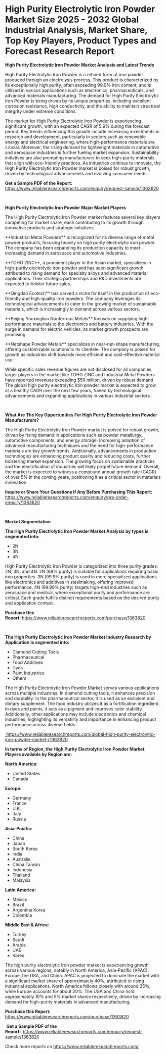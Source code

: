 <p><h1>High Purity Electrolytic Iron Powder Market Size 2025 - 2032 Global Industrial Analysis, Market Share, Top Key Players, Product Types and Forecast Research Report</h1></p><p><strong>High Purity Electrolytic Iron Powder Market Analysis and Latest Trends</strong></p>
<p><p>High Purity Electrolytic Iron Powder is a refined form of iron powder produced through an electrolysis process. This product is characterized by its exceptionally high purity, often exceeding 99.9% iron content, and is utilized in various applications such as electronics, pharmaceuticals, and advanced materials manufacturing. The demand for High Purity Electrolytic Iron Powder is being driven by its unique properties, including excellent corrosion resistance, high conductivity, and the ability to maintain structural integrity under extreme conditions.</p><p>The market for High Purity Electrolytic Iron Powder is experiencing significant growth, with an expected CAGR of 5.9% during the forecast period. Key trends influencing this growth include increasing investments in research and development, particularly in sectors such as renewable energy and electrical engineering, where high-performance materials are crucial. Moreover, the rising demand for lightweight materials in automotive and aerospace industries is further fueling market expansion. Sustainability initiatives are also prompting manufacturers to seek high-purity materials that align with eco-friendly practices. As industries continue to innovate, the High Purity Electrolytic Iron Powder market is poised for robust growth, driven by technological advancements and evolving consumer needs.</p></p>
<p><strong>Get a Sample PDF of the Report:&nbsp;</strong> <a href="https://www.reliableresearchreports.com/enquiry/request-sample/1363820?utm_campaign=2205&utm_medium=2&utm_source=Github&utm_content=ia&utm_term=03022025&utm_id=high-purity-electrolytic-iron-powder">https://www.reliableresearchreports.com/enquiry/request-sample/1363820</a></p>
<p>&nbsp;</p>
<p><strong>High Purity Electrolytic Iron Powder Major Market Players</strong></p>
<p><p>The High Purity Electrolytic Iron Powder market features several key players competing for market share, each contributing to its growth through innovative products and strategic initiatives.</p><p>**Industrial Metal Powders** is recognized for its diverse range of metal powder products, focusing heavily on high purity electrolytic iron powder. The company has been expanding its production capacity to meet increasing demand in aerospace and automotive industries.</p><p>**TOHO ZINC**, a prominent player in the Asian market, specializes in high-purity electrolytic iron powder and has seen significant growth attributed to rising demand for specialty alloys and advanced material applications. Their strategic partnerships and R&D investments are expected to bolster future sales.</p><p>**Qingdao Ecotech** has carved a niche for itself in the production of eco-friendly and high-quality iron powders. The company leverages its technological advancements to cater to the growing market of sustainable materials, which is increasingly in demand across various sectors.</p><p>**Beijing Youxinglian Nonferrous Metals** focuses on supplying high-performance materials to the electronics and battery industries. With the surge in demand for electric vehicles, its market growth prospects are promising.</p><p>**Netshape Powder Metals** specializes in near-net-shape manufacturing, offering customizable solutions to its clientele. The company is poised for growth as industries shift towards more efficient and cost-effective material use.</p><p>While specific sales revenue figures are not disclosed for all companies, larger players in the market like TOHO ZINC and Industrial Metal Powders have reported revenues exceeding $50 million, driven by robust demand. The global high purity electrolytic iron powder market is expected to grow at a healthy CAGR over the next few years, fueled by technological advancements and expanding applications in various industrial sectors.</p></p>
<p>&nbsp;</p>
<p><strong>What Are The Key Opportunities For High Purity Electrolytic Iron Powder Manufacturers?</strong></p>
<p><p>The High Purity Electrolytic Iron Powder market is poised for robust growth, driven by rising demand in applications such as powder metallurgy, automotive components, and energy storage. Increasing adoption of advanced manufacturing techniques and the need for high-performance materials are key growth trends. Additionally, advancements in production technologies are enhancing product quality and reducing costs, further bolstering market expansion. The growing focus on sustainable practices and the electrification of industries will likely propel future demand. Overall, the market is expected to witness a compound annual growth rate (CAGR) of over 5% in the coming years, positioning it as a critical sector in materials innovation.</p></p>
<p><strong>Inquire or Share Your Questions If Any Before Purchasing This Report:</strong> <a href="https://www.reliableresearchreports.com/enquiry/pre-order-enquiry/1363820?utm_campaign=2205&utm_medium=2&utm_source=Github&utm_content=ia&utm_term=03022025&utm_id=high-purity-electrolytic-iron-powder">https://www.reliableresearchreports.com/enquiry/pre-order-enquiry/1363820</a></p>
<p>&nbsp;</p>
<p><strong>Market Segmentation</strong></p>
<p><strong>The High Purity Electrolytic Iron Powder Market Analysis by types is segmented into:</strong></p>
<p><ul><li>2N</li><li>3N</li><li>4N</li></ul></p>
<p><p>High Purity Electrolytic Iron Powder is categorized into three purity grades: 2N, 3N, and 4N. 2N (99% purity) is suitable for applications requiring basic iron properties. 3N (99.9% purity) is used in more specialized applications like electronics and additives in steelmaking, offering improved performance. 4N (99.99% purity) targets high-end industries such as aerospace and medical, where exceptional purity and performance are critical. Each grade fulfills distinct requirements based on the desired purity and application context.</p></p>
<p><strong>Purchase this Report:&nbsp;</strong><a href="https://www.reliableresearchreports.com/purchase/1363820?utm_campaign=2205&utm_medium=2&utm_source=Github&utm_content=ia&utm_term=03022025&utm_id=high-purity-electrolytic-iron-powder">https://www.reliableresearchreports.com/purchase/1363820</a></p>
<p>&nbsp;</p>
<p><strong>The High Purity Electrolytic Iron Powder Market Industry Research by Application is segmented into:</strong></p>
<p><ul><li>Diamond Cutting Tools</li><li>Pharmaceutical</li><li>Food Additives</li><li>Dyes</li><li>Paint Industries</li><li>Others</li></ul></p>
<p><p>The High Purity Electrolytic Iron Powder Market serves various applications across multiple industries. In diamond cutting tools, it enhances precision and durability. In the pharmaceutical sector, it is used as an excipient and dietary supplement. The food industry utilizes it as a fortification ingredient. In dyes and paints, it acts as a pigment and improves color stability. Additionally, other applications may include electronics and chemical industries, highlighting its versatility and importance in enhancing product performance across diverse fields.</p></p>
<p><a href="https://www.reliableresearchreports.com/global-high-purity-electrolytic-iron-powder-market-r1363820?utm_campaign=2205&utm_medium=2&utm_source=Github&utm_content=ia&utm_term=03022025&utm_id=high-purity-electrolytic-iron-powder">&nbsp;https://www.reliableresearchreports.com/global-high-purity-electrolytic-iron-powder-market-r1363820</a></p>
<p><strong>In terms of Region, the High Purity Electrolytic Iron Powder Market Players available by Region are:</strong></p>
<p>
    <p> <strong> North America: </strong>
        <ul>
            <li>United States</li>
            <li>Canada</li>
        </ul>
        </p> 
    <p> <strong> Europe: </strong>
        <ul>
            <li>Germany</li>
            <li>France</li>
            <li>U.K.</li>
            <li>Italy</li>
            <li>Russia</li>
        </ul>
        </p> 
    <p> <strong> Asia-Pacific: </strong>
        <ul>
            <li>China</li>
            <li>Japan</li>
            <li>South Korea</li>
            <li>India</li>
            <li>Australia</li>
            <li>China Taiwan</li>
            <li>Indonesia</li>
            <li>Thailand</li>
            <li>Malaysia</li>
        </ul>
        </p> 
    <p> <strong> Latin America: </strong>
        <ul>
            <li>Mexico</li>
            <li>Brazil</li>
            <li>Argentina Korea</li>
            <li>Colombia</li>
        </ul>
        </p> 
    <p> <strong> Middle East & Africa: </strong>
        <ul>
            <li>Turkey</li>
            <li>Saudi</li>
            <li>Arabia</li>
            <li>UAE</li>
            <li>Korea</li>
        </ul>
    </p>
    </p>
<p><p>The high purity electrolytic iron powder market is experiencing growth across various regions, notably in North America, Asia-Pacific (APAC), Europe, the USA, and China. APAC is projected to dominate the market with a significant market share of approximately 40%, attributed to rising industrial applications. North America follows closely with around 25%, while Europe accounts for about 20%. The USA and China hold approximately 10% and 5% market shares respectively, driven by increasing demand for high-purity materials in advanced manufacturing.</p></p>
<p><strong>Purchase this Report: </strong><a href="https://www.reliableresearchreports.com/purchase/1363820?utm_campaign=2205&utm_medium=2&utm_source=Github&utm_content=ia&utm_term=03022025&utm_id=high-purity-electrolytic-iron-powder">https://www.reliableresearchreports.com/purchase/1363820</a></p>
<p>&nbsp;<strong>Get a Sample PDF of the Report:&nbsp;&nbsp;</strong><a href="https://www.reliableresearchreports.com/enquiry/request-sample/1363820?utm_campaign=2205&utm_medium=2&utm_source=Github&utm_content=ia&utm_term=03022025&utm_id=high-purity-electrolytic-iron-powder">https://www.reliableresearchreports.com/enquiry/request-sample/1363820</a></p>
<p><strong></strong></p>
<p>Check more reports on <a href="https://www.reliableresearchreports.com/?utm_campaign=2205&utm_medium=2&utm_source=Github&utm_content=ia&utm_term=03022025&utm_id=high-purity-electrolytic-iron-powder">https://www.reliableresearchreports.com/</a></p>